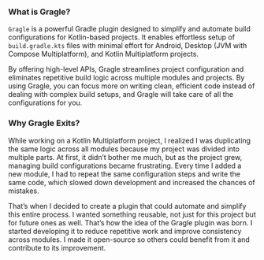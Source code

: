 ### What is Gragle?

`Gragle` is a powerful Gradle plugin designed to simplify and automate build configurations for Kotlin-based projects.
It
enables effortless setup of `build.gradle.kts` files with minimal effort for Android, Desktop (JVM with Compose
Multiplatform), and Kotlin Multiplatform projects.

By offering high-level APIs, Gragle streamlines project configuration
and eliminates repetitive build logic across multiple modules and projects. By using Gragle, you can focus more on
writing clean, efficient code instead of dealing with complex build setups, and Gragle will take care of all the
configurations for you.

### Why Gragle Exits?

While working on a Kotlin Multiplatform project, I realized I was duplicating the same logic across all modules because
my project was divided into multiple parts. At first, it didn’t bother me much, but as the project grew, managing build
configurations became frustrating. Every time I added a new module, I had to repeat the same configuration steps and
write the same code, which slowed down development and increased the chances of mistakes.

That’s when I decided to create a plugin that could automate and simplify this entire process. I wanted something
reusable, not just for this project but for future ones as well. That’s how the idea of the Gragle plugin was born. I
started developing it to reduce repetitive work and improve consistency across modules. I made it open-source so others
could benefit from it and contribute to its improvement.
